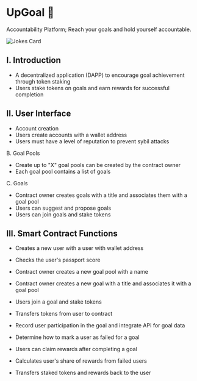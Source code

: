 # UpGoal 🏁
Accountability Platform; Reach your goals and hold yourself accountable.

![Jokes Card](https://readme-jokes.vercel.app/api)

## I. Introduction
- A decentralized application (DAPP) to encourage goal achievement through token staking
- Users stake tokens on goals and earn rewards for successful completion

## II. User Interface
- Account creation
- Users create accounts with a wallet address
- Users must have a level of reputation to prevent sybil attacks 

B. Goal Pools
- Create up to "X" goal pools can be created by the contract owner
- Each goal pool contains a list of goals

C. Goals
- Contract owner creates goals with a title and associates them with a goal pool
- Users can suggest and propose goals
- Users can join goals and stake tokens

## III. Smart Contract Functions

- Creates a new user with a user with wallet address
- Checks the user's passport score
- Contract owner creates a new goal pool with a name
- Contract owner creates a new goal with a title and associates it with a goal pool
- Users join a goal and stake tokens
- Transfers tokens from user to contract
- Record user participation in the goal and integrate API for goal data

- Determine how to mark a user as failed for a goal
- Users can claim rewards after completing a goal
- Calculates user's share of rewards from failed users
- Transfers staked tokens and rewards back to the user
